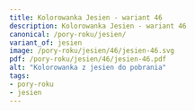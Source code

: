 ```yaml
---
title: Kolorowanka Jesien - wariant 46
description: Kolorowanka Jesien - wariant 46
canonical: /pory-roku/jesien/
variant_of: jesien
image: /pory-roku/jesien/46/jesien-46.svg
pdf: /pory-roku/jesien/46/jesien-46.pdf
alt: "Kolorowanka z jesien do pobrania"
tags:
- pory-roku
- jesien
---
```


